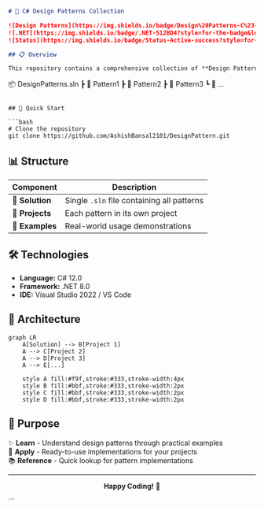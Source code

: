```markdown
# 🎨 C# Design Patterns Collection

![Design Patterns](https://img.shields.io/badge/Design%20Patterns-C%23-blue?style=for-the-badge&logo=c-sharp)
![.NET](https://img.shields.io/badge/.NET-512BD4?style=for-the-badge&logo=dotnet&logoColor=white)
![Status](https://img.shields.io/badge/Status-Active-success?style=for-the-badge)

## 📋 Overview

This repository contains a comprehensive collection of **Design Patterns** implemented in **C#**. Each pattern is organized as a separate project within a single solution.

```
📦 DesignPatterns.sln
 ┣ 📂 Pattern1
 ┣ 📂 Pattern2
 ┣ 📂 Pattern3
 ┗ 📂 ...
```

## 🚀 Quick Start

```bash
# Clone the repository
git clone https://github.com/AshishBansal2101/DesignPattern.git

```

## 📊 Structure

| Component | Description |
|-----------|-------------|
| 💼 **Solution** | Single `.sln` file containing all patterns |
| 📁 **Projects** | Each pattern in its own project |
| 📝 **Examples** | Real-world usage demonstrations |

## 🛠️ Technologies

- **Language:** C# 12.0
- **Framework:** .NET 8.0
- **IDE:** Visual Studio 2022 / VS Code

## 📐 Architecture

```mermaid
graph LR
    A[Solution] --> B[Project 1]
    A --> C[Project 2]
    A --> D[Project 3]
    A --> E[...]
    
    style A fill:#f9f,stroke:#333,stroke-width:4px
    style B fill:#bbf,stroke:#333,stroke-width:2px
    style C fill:#bbf,stroke:#333,stroke-width:2px
    style D fill:#bbf,stroke:#333,stroke-width:2px
```

## 🎯 Purpose

✨ **Learn** - Understand design patterns through practical examples  
🔧 **Apply** - Ready-to-use implementations for your projects  
📚 **Reference** - Quick lookup for pattern implementations  

---

<div align="center">
  
**Happy Coding!** 🚀

</div>
```
